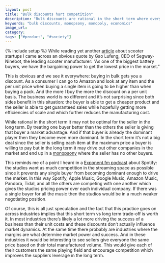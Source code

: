 ```yaml
---
layout: post
title: "Bulk discounts hurt competition"
description: "Bulk discounts are rational in the short term where everyone wins but in the long term the seller is encouraging a monopsonic outcome."
keywords: "bulk discounts, monopsony, monopoly, economics"
image_url:
category:
tags: ["#product", "#society"]
---
```

{% include setup %}
While reading yet another [article](https://www.theinformation.com/articles/how-segway-ninebot-became-the-go-to-scooter-maker-for-rental-startups) about scooter startups I came across an obvious quote by Gao Lufeng, CEO of Segway-Ninebot, the leading scooter manufacturer: “As one of the biggest battery buyers, we have the bargaining power to get the lowest price in the market.”

This is obvious and we see it everywhere: buying in bulk gets you a discount. As a consumer I can go to Amazon and look at any item and the per unit price when buying a single item is going to be higher than when buying a pack. And the more I buy the more the discount on a per unit basis. The business world is no different and it’s not surprising since both sides benefit in this situation: the buyer is able to get a cheaper product and the seller is able to get guaranteed sales while hopefully getting more efficiencies of scale and which further reduces the manufacturing cost.

While rational in the short term it may not be optimal for the seller in the long term. By treating one buyer better than the others the seller is giving that buyer a market advantage. And if that buyer is already the dominant player then they become even more dominant. In the short term it’s not a big deal since the seller is selling each item at the maximum price a buyer is willing to pay but in the long term it may drive out other companies in the market and end up in a [monopsony](https://en.wikipedia.org/wiki/Monopsony) where the seller has no other buyers.

This reminds me of a point I heard in a [Exponent.fm podcast](http://exponent.fm/episode-144-90s-alt-forever/) about Spotify: the studios want as much competition in the streaming space as possible since it prevents any single buyer from becoming dominant enough to drive the market. In this way Spotify, Apple Music, Google Music, Amazon Music, Pandora, Tidal, and all the others are competing with one another which gives the studios pricing power over each individual company. If there was a single buyer for all the music then the studios would be in a much weaker negotiating position.

Of course, this is all just speculation and the fact that this practice goes on across industries implies that this short term vs long term trade-off is worth it. In most industries there’s likely a lot more driving the success of a business than their unit costs and these discounts don’t actually influence market dynamics. At the same time there probably are industries where the margins are what determine market power and success. And in these industries it would be interesting to see sellers give everyone the same price based on their total manufactured volume. This would give each of their customers the same playing field and encourage competition which improves the suppliers leverage in the long term.

